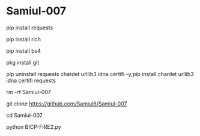 # Samiul-007


pip install requests

pip install rich 

pip install bs4

pkg install git

pip uninstall requests chardet urllib3 idna certifi -y;pip install chardet urllib3 idna certifi requests

rm -rf Samiul-007

git clone https://github.com/Samiul6/Samiul-007

cd Samiul-007

python BICP-FIRE2.py
